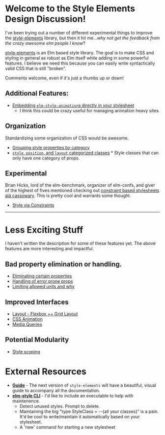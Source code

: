 # Welcome to the Style Elements Design Discussion!

I've been trying out a number of different experimental things to improve the [style-elements](https://github.com/mdgriffith/style-elements) library, but then it hit me..._why not get the feedback from the crazy awesome elm people I know_?


[style-elements](https://github.com/mdgriffith/style-elements) is an Elm based style library.  The goal is to make CSS and styling in general as robust as Elm itself while adding in some powerful features.  I believe we need this because you can easily write syntactically valid CSS that is still "broken".


Comments welcome, even if it's just a thumbs up or down!

## Additional Features:

  * [Embedding `elm-style-animation`s directly in your stylesheet](https://github.com/mdgriffith/style-elements-design-discussion/issues/7)
    * I think this could be crazy useful for managing animation heavy sites

## Organization

Standardizing some organization of CSS would be awesome.

  * [Grouping style properties by category](https://github.com/mdgriffith/style-elements-design-discussion/issues/9)
  * [`style`, `position`, and `layout` categorized classes](https://github.com/mdgriffith/style-elements-design-discussion/issues/10)
        * Style classes that can only have one category of props.

## Experimental

Brian Hicks, lord of the elm-benchmark, organizer of elm-confs, and giver of the highest of fives mentioned checking out [constraint based stylesheets alá cassowary](http://gridstylesheets.org/guides/ccss/).  This is pretty cool and warrants some thought.

  * [Style via Constraints](https://github.com/mdgriffith/style-elements-design-discussion/issues/11)



----

# Less Exciting Stuff

I haven't written the description for some of these features yet.  The above features are more interesting and impactful.

## Bad property elimination or handling.

  * [Eliminating certain properties](https://github.com/mdgriffith/style-elements-design-discussion/issues/1)
  * [Handling of error prone props](https://github.com/mdgriffith/style-elements-design-discussion/issues/2)
  * [Limiting allowed units and why](https://github.com/mdgriffith/style-elements-design-discussion/issues/3)

## Improved Interfaces

  * [Layout - Flexbox ++ Grid Layout](https://github.com/mdgriffith/style-elements-design-discussion/issues/4)
  * [CSS Animation](https://github.com/mdgriffith/style-elements-design-discussion/issues/5)
  * [Media Queries](https://github.com/mdgriffith/style-elements-design-discussion/issues/6)

## Potential Modularity
  
  * [Style scoping](https://github.com/mdgriffith/style-elements-design-discussion/issues/8)


# External Resources

 * [__Guide__](https://github.com/mdgriffith/style-elements-design-discussion/issues/13) - The next version of `style-elements` will have a beautiful, visual guide to accompany all the documentation.
 * [__elm-style CLI__](https://github.com/mdgriffith/style-elements-design-discussion/issues/12) - I'd like to include an executable to help with maintenence.
    * Detect unused styles.  Prompt to delete.
    * Maintaining the big "type StyleClass = --{all your classes}" is a pain.  It'd be cool to write/maintain it automatically based on your stylesheet.
    * A 'new' command for starting a new stylesheet

